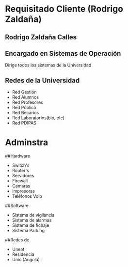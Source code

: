 # Requisitado Cliente (Rodrigo Zaldaña)

## Rodrigo Zaldaña Calles

## Encargado en Sistemas de Operación

Dirige todos los sistemas de la Universidad

## Redes de la Universidad
* Red Gestión
* Red Alumnos
* Red Profesores
* Red Pública
* Red Becarios
* Red Laboratorios(bio, etc)
* Red PDIPAS

# Adminstra
##Hardware
* Switch's
* Router's
* Servidores
* Firewall
* Camaras
* Impresoras
* Teléfonos Voip

##Software
* Sistema de vigilancia
* Sistema de alarmas
* Sistema de fichaje
* Sistema Parking

##Redes de
* Uneat
* Residencia
* Unic (Angola)